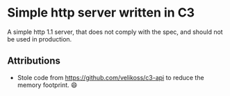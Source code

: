 # Simple http server written in C3

A simple http 1.1 server, that does not comply with the spec, and should not be used in production.

## Attributions
- Stole code from https://github.com/velikoss/c3-api to reduce the memory footprint. :smile:
